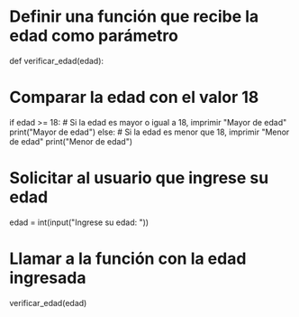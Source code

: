 # Definir una función que recibe la edad como parámetro
def verificar_edad(edad):
  # Comparar la edad con el valor 18
  if edad >= 18:
    # Si la edad es mayor o igual a 18, imprimir "Mayor de edad"
    print("Mayor de edad")
  else:
    # Si la edad es menor que 18, imprimir "Menor de edad"
    print("Menor de edad")

# Solicitar al usuario que ingrese su edad
edad = int(input("Ingrese su edad: "))

# Llamar a la función con la edad ingresada
verificar_edad(edad)

